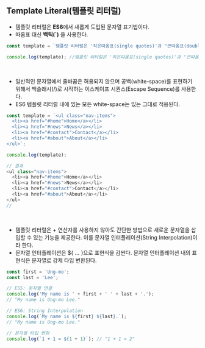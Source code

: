 ## Template Literal(템플릿 리터럴)
- 템플릿 리터럴은 **ES6**에서 새롭게 도입된 문자열 표기법이다.
- 따옴표 대신 **백틱(`)** 을 사용한다.
```javascript
const template = `템플릿 리터럴은 '작은따옴표(single quotes)'과 "큰따옴표(double quotes)"를 혼용할 수 있다.`

console.log(template); //템플릿 리터럴은 '작은따옴표(single quotes)'과 "큰따옴표(double quotes)"를 혼용할 수 있다.`

```

<br>

- 일반적인 문자열에서 줄바꿈은 허용되지 않으며 공백(white-space)를 표현하기 위해서 백슬래시(/)로 시작하는 이스케이프 시퀀스(Escape Sequence)를 사용한다. 
- ES6 템플릿 리터럴 내에 있는 모든 white-space는 있는 그대로 적용된다.
```javascript
const template = `<ul class="nav-items">
  <li><a href="#home">Home</a></li>
  <li><a href="#news">News</a></li>
  <li><a href="#contact">Contact</a></li>
  <li><a href="#about">About</a></li>
</ul>`;

console.log(template);

// 결과
<ul class="nav-items">
  <li><a href="#home">Home</a></li>
  <li><a href="#news">News</a></li>
  <li><a href="#contact">Contact</a></li>
  <li><a href="#about">About</a></li>
</ul>
//
```

<br>

- 템플릿 리터럴은 + 연산자를 사용하지 않아도 간단한 방법으로 새로운 문자열을 삽입할 수 있는 기능을 제공한다. 이를 문자열 인터폴레이션(String Interpolation)이라 한다.
- 문자열 인터폴레이션은 ${ … }으로 표현식을 감싼다. 문자열 인터폴레이션 내의 표현식은 문자열로 강제 타입 변환된다.
```javascript
const first = 'Ung-mo';
const last = 'Lee';

// ES5: 문자열 연결
console.log('My name is ' + first + ' ' + last + '.');
// "My name is Ung-mo Lee."

// ES6: String Interpolation
console.log(`My name is ${first} ${last}.`);
// "My name is Ung-mo Lee."

// 문자열 타입 변환
console.log(`1 + 1 = ${1 + 1}`); // "1 + 1 = 2"

```


